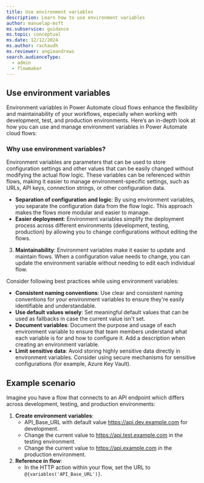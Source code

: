 ```yaml
---
title: Use environment variables
description: Learn how to use environment variables
author: manuelap-msft
ms.subservice: guidance
ms.topic: conceptual
ms.date: 12/12/2024
ms.author: rachaudh
ms.reviewer: angieandrews
search.audienceType: 
  - admin
  - flowmaker
---
```


## Use environment variables

Environment variables in Power Automate cloud flows enhance the flexibility and maintainability of your workflows, especially when working with development, test, and production environments. Here’s an in-depth look at how you can use and manage environment variables in Power Automate cloud flows:

### Why use environment variables?

Environment variables are parameters that can be used to store configuration settings and other values that can be easily changed without modifying the actual flow logic. These variables can be referenced within flows, making it easier to manage environment-specific settings, such as URLs, API keys, connection strings, or other configuration data.

- **Separation of configuration and logic**: By using environment variables, you separate the configuration data from the flow logic. This approach makes the flows more modular and easier to manage.
- **Easier deployment**: Environment variables simplify the deployment process across different environments (development, testing, production) by allowing you to change configurations without editing the flows.
3.  **Maintainability**: Environment variables make it easier to update and maintain flows. When a configuration value needs to change, you can update the environment variable without needing to edit each individual flow.

Consider following best practices while using environment variables:

- **Consistent naming conventions**: Use clear and consistent naming conventions for your environment variables to ensure they're easily identifiable and understandable.
- **Use default values wisely**: Set meaningful default values that can be used as fallbacks in case the current value isn't set.
- **Document variables**: Document the purpose and usage of each environment variable to ensure that team members understand what each variable is for and how to configure it. Add a description when creating an environment variable.
- **Limit sensitive data**: Avoid storing highly sensitive data directly in environment variables. Consider using secure mechanisms for sensitive configurations (for example, Azure Key Vault).

## Example scenario

Imagine you have a flow that connects to an API endpoint which differs across development, testing, and production environments:

1.  **Create environment variables**:
    -   API_Base_URL with default value https://api.dev.example.com for development.
    -   Change the current value to https://api.test.example.com in the testing environment.
    -   Change the current value to https://api.example.com in the production environment.
2.  **Reference in flow**:
    -   In the HTTP action within your flow, set the URL to `@{variables('API_Base_URL')}`.

